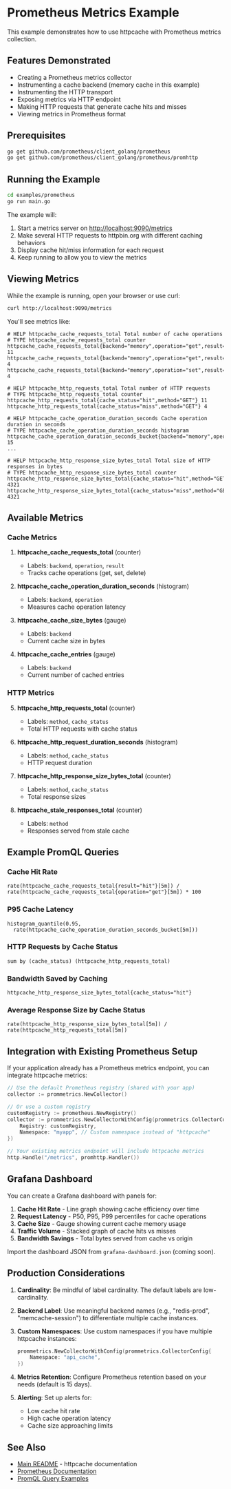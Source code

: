 # Prometheus Metrics Example

This example demonstrates how to use httpcache with Prometheus metrics collection.

## Features Demonstrated

- Creating a Prometheus metrics collector
- Instrumenting a cache backend (memory cache in this example)
- Instrumenting the HTTP transport
- Exposing metrics via HTTP endpoint
- Making HTTP requests that generate cache hits and misses
- Viewing metrics in Prometheus format

## Prerequisites

```bash
go get github.com/prometheus/client_golang/prometheus
go get github.com/prometheus/client_golang/prometheus/promhttp
```

## Running the Example

```bash
cd examples/prometheus
go run main.go
```

The example will:

1. Start a metrics server on <http://localhost:9090/metrics>
2. Make several HTTP requests to httpbin.org with different caching behaviors
3. Display cache hit/miss information for each request
4. Keep running to allow you to view the metrics

## Viewing Metrics

While the example is running, open your browser or use curl:

```bash
curl http://localhost:9090/metrics
```

You'll see metrics like:

```
# HELP httpcache_cache_requests_total Total number of cache operations
# TYPE httpcache_cache_requests_total counter
httpcache_cache_requests_total{backend="memory",operation="get",result="hit"} 11
httpcache_cache_requests_total{backend="memory",operation="get",result="miss"} 4
httpcache_cache_requests_total{backend="memory",operation="set",result="success"} 4

# HELP httpcache_http_requests_total Total number of HTTP requests
# TYPE httpcache_http_requests_total counter
httpcache_http_requests_total{cache_status="hit",method="GET"} 11
httpcache_http_requests_total{cache_status="miss",method="GET"} 4

# HELP httpcache_cache_operation_duration_seconds Cache operation duration in seconds
# TYPE httpcache_cache_operation_duration_seconds histogram
httpcache_cache_operation_duration_seconds_bucket{backend="memory",operation="get",le="0.0001"} 15
...

# HELP httpcache_http_response_size_bytes_total Total size of HTTP responses in bytes
# TYPE httpcache_http_response_size_bytes_total counter
httpcache_http_response_size_bytes_total{cache_status="hit",method="GET"} 4321
httpcache_http_response_size_bytes_total{cache_status="miss",method="GET"} 4321
```

## Available Metrics

### Cache Metrics

1. **httpcache_cache_requests_total** (counter)
   - Labels: `backend`, `operation`, `result`
   - Tracks cache operations (get, set, delete)

2. **httpcache_cache_operation_duration_seconds** (histogram)
   - Labels: `backend`, `operation`
   - Measures cache operation latency

3. **httpcache_cache_size_bytes** (gauge)
   - Labels: `backend`
   - Current cache size in bytes

4. **httpcache_cache_entries** (gauge)
   - Labels: `backend`
   - Current number of cached entries

### HTTP Metrics

5. **httpcache_http_requests_total** (counter)
   - Labels: `method`, `cache_status`
   - Total HTTP requests with cache status

6. **httpcache_http_request_duration_seconds** (histogram)
   - Labels: `method`, `cache_status`
   - HTTP request duration

7. **httpcache_http_response_size_bytes_total** (counter)
   - Labels: `method`, `cache_status`
   - Total response sizes

8. **httpcache_stale_responses_total** (counter)
   - Labels: `method`
   - Responses served from stale cache

## Example PromQL Queries

### Cache Hit Rate

```promql
rate(httpcache_cache_requests_total{result="hit"}[5m]) /
rate(httpcache_cache_requests_total{operation="get"}[5m]) * 100
```

### P95 Cache Latency

```promql
histogram_quantile(0.95,
  rate(httpcache_cache_operation_duration_seconds_bucket[5m]))
```

### HTTP Requests by Cache Status

```promql
sum by (cache_status) (httpcache_http_requests_total)
```

### Bandwidth Saved by Caching

```promql
httpcache_http_response_size_bytes_total{cache_status="hit"}
```

### Average Response Size by Cache Status

```promql
rate(httpcache_http_response_size_bytes_total[5m]) /
rate(httpcache_http_requests_total[5m])
```

## Integration with Existing Prometheus Setup

If your application already has a Prometheus metrics endpoint, you can integrate httpcache metrics:

```go
// Use the default Prometheus registry (shared with your app)
collector := prommetrics.NewCollector()

// Or use a custom registry
customRegistry := prometheus.NewRegistry()
collector := prommetrics.NewCollectorWithConfig(prommetrics.CollectorConfig{
    Registry: customRegistry,
    Namespace: "myapp", // Custom namespace instead of "httpcache"
})

// Your existing metrics endpoint will include httpcache metrics
http.Handle("/metrics", promhttp.Handler())
```

## Grafana Dashboard

You can create a Grafana dashboard with panels for:

1. **Cache Hit Rate** - Line graph showing cache efficiency over time
2. **Request Latency** - P50, P95, P99 percentiles for cache operations
3. **Cache Size** - Gauge showing current cache memory usage
4. **Traffic Volume** - Stacked graph of cache hits vs misses
5. **Bandwidth Savings** - Total bytes served from cache vs origin

Import the dashboard JSON from `grafana-dashboard.json` (coming soon).

## Production Considerations

1. **Cardinality**: Be mindful of label cardinality. The default labels are low-cardinality.

2. **Backend Label**: Use meaningful backend names (e.g., "redis-prod", "memcache-session") to differentiate multiple cache instances.

3. **Custom Namespaces**: Use custom namespaces if you have multiple httpcache instances:

   ```go
   prommetrics.NewCollectorWithConfig(prommetrics.CollectorConfig{
       Namespace: "api_cache",
   })
   ```

4. **Metrics Retention**: Configure Prometheus retention based on your needs (default is 15 days).

5. **Alerting**: Set up alerts for:
   - Low cache hit rate
   - High cache operation latency
   - Cache size approaching limits

## See Also

- [Main README](../../README.md) - httpcache documentation
- [Prometheus Documentation](https://prometheus.io/docs/introduction/overview/)
- [PromQL Query Examples](https://prometheus.io/docs/prometheus/latest/querying/examples/)
